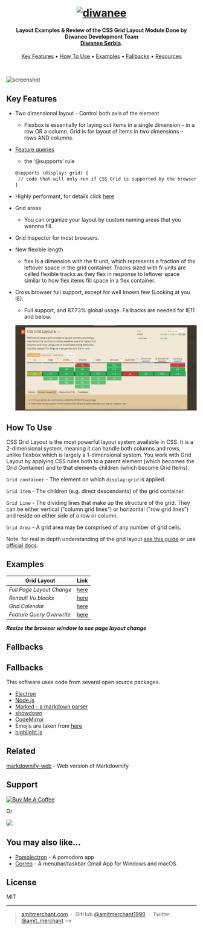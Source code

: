 <h1 align="center">
  <br>
  <a href="http://www.diwanee.com"><img src="https://storage.googleapis.com/fbgabudhabi/2017/09/DIWANEE.jpg" alt="diwanee" width="200"></a>
  <br>
</h1>

<h4 align="center">Layout Examples & Review of the CSS Grid Layout Module Done by Diwanee Development Team <br> <a href="http://www.diwanee-serbia.rs/" target="_blank">Diwanee Serbia</a>.</h4>

<p align="center">
  <a href="#key-features">Key Features</a> •
  <a href="#how-to-use">How To Use</a> •
  <a href="#examples">Examples</a> •
  <a href="#fallbacks">Fallbacks</a> •
  <a href="#resources">Resources</a>
</p>

<br>

![screenshot](https://cdn-images-1.medium.com/max/1600/1*EW174m7OIIpJwMHkrTW3Xg.gif)

## Key Features

- Two dimensional layout - Control both axis of the element

  - Flexbox is essentially for laying out items in a single dimension – in a row OR a column. Grid is for layout of items in two dimensions – rows AND columns.

- [Feature queries](https://www.w3.org/TR/css3-conditional/#at-supports)

  - the ‘@supports’ rule

  ```
  @supports (display: grid) {
   // code that will only run if CSS Grid is supported by the browser }
  ```

- Highly performant, for details click [here](https://blogs.igalia.com/jfernandez/2015/06/24/performance-on-grid-layout/)
- Grid areas
  - You can organize your layout by custom naming areas that you wannna fill.
- Grid Inspector for most browsers.
- New flexible length
  - flex is a dimension with the fr unit, which represents a fraction of the leftover space in the grid container. Tracks sized with fr units are called flexible tracks as they flex in response to leftover space similar to how flex items fill space in a flex container.
- Cross browser full support, except for well known few (Looking at you IE).

  - Full support, and 87.73% global usage. Fallbacks are needed for IE11 and below.

  ![alt text](/caniuse.png)

## How To Use

CSS Grid Layout is the most powerful layout system available in CSS. It is a 2-dimensional system, meaning it can handle both columns and rows, unlike flexbox which is largely a 1-dimensional system. You work with Grid Layout by applying CSS rules both to a parent element (which becomes the Grid Container) and to that elements children (which become Grid Items).

`Grid container` - The element on which `display:grid` is applied.

`Grid item` - The children (e.g. direct descendants) of the grid container.

`Grid Line` - The dividing lines that make up the structure of the grid. They can be either vertical ("column grid lines") or horizontal ("row grid lines") and reside on either side of a row or column.

`Grid Area` - A grid area may be comprised of any number of grid cells.

Note: for real in depth understanding of the grid layout [see this guide](https://css-tricks.com/snippets/css/complete-guide-grid/) or use [official docs](https://www.w3.org/TR/css-grid-2/).

## Examples

| Grid Layout               |                      Link                      |
| ------------------------- | :--------------------------------------------: |
| _Full Page Layout Change_ |       [here](https://wekios.github.io/)        |
| _Renault Vu blocks_       | [here](https://wekios.github.io/renault.html)  |
| _Grid Calendar_           | [here](https://wekios.github.io/calendar.html) |
| _Feature Query Overwrite_ | [here](https://wekios.github.io/fallback.html) |

**_Resize the browser window to see page layout change_**

## Fallbacks

## Fallbacks

This software uses code from several open source packages.

- [Electron](http://electron.atom.io/)
- [Node.js](https://nodejs.org/)
- [Marked - a markdown parser](https://github.com/chjj/marked)
- [showdown](http://showdownjs.github.io/showdown/)
- [CodeMirror](http://codemirror.net/)
- Emojis are taken from [here](https://github.com/arvida/emoji-cheat-sheet.com)
- [highlight.js](https://highlightjs.org/)

## Related

[markdownify-web](https://github.com/amitmerchant1990/markdownify-web) - Web version of Markdownify

## Support

<a href="https://www.buymeacoffee.com/5Zn8Xh3l9" target="_blank"><img src="https://www.buymeacoffee.com/assets/img/custom_images/purple_img.png" alt="Buy Me A Coffee" style="height: 41px !important;width: 174px !important;box-shadow: 0px 3px 2px 0px rgba(190, 190, 190, 0.5) !important;-webkit-box-shadow: 0px 3px 2px 0px rgba(190, 190, 190, 0.5) !important;" ></a>

<p>Or</p>

<a href="https://www.patreon.com/amitmerchant">
	<img src="https://c5.patreon.com/external/logo/become_a_patron_button@2x.png" width="160">
</a>

## You may also like...

- [Pomolectron](https://github.com/amitmerchant1990/pomolectron) - A pomodoro app
- [Correo](https://github.com/amitmerchant1990/correo) - A menubar/taskbar Gmail App for Windows and macOS

## License

MIT

---

> [amitmerchant.com](https://www.amitmerchant.com) &nbsp;&middot;&nbsp;
> GitHub [@amitmerchant1990](https://github.com/amitmerchant1990) &nbsp;&middot;&nbsp;
> Twitter [@amit_merchant](https://twitter.com/amit_merchant) -->
